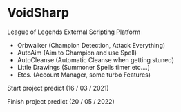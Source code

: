# VoidSharp
  League of Legends External Scripting Platform
  - Orbwalker (Champion Detection, Attack Everything)
  - AutoAim (Aim to Champion and use Spell)
  - AutoCleanse (Automatic Cleanse when getting stuned)
  - Little Drawings (Summoner Spells timer etc....)
  - Etcs. (Account Manager, some turbo Features)

Start project predict (16 / 03 / 2021)

Finish project predict (20 / 05 / 2022)
